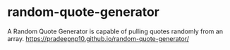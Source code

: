 # random-quote-generator
A Random Quote Generator is capable of pulling quotes randomly from an array. 
https://pradeepnp10.github.io/random-quote-generator/
